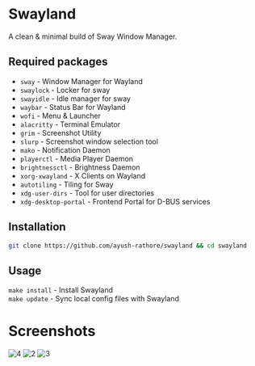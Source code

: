 # Swayland
A clean & minimal build of Sway Window Manager.

## Required packages

-   `sway` - Window Manager for Wayland
-   `swaylock` - Locker for sway
-   `swayidle` - Idle manager for sway
-   `waybar` - Status Bar for Wayland
-   `wofi` - Menu & Launcher
-   `alacritty` - Terminal Emulator
-   `grim` - Screenshot Utility
-	`slurp` - Screenshot window selection tool
-   `mako` - Notification Daemon
-   `playerctl` - Media Player Daemon
-   `brightnessctl` - Brightness Daemon
-   `xorg-xwayland` - X Clients on Wayland
-   `autotiling` - Tiling for Sway
-   `xdg-user-dirs` - Tool for user directories
-	`xdg-desktop-portal` - Frontend Portal for D-BUS services

## Installation

```bash
git clone https://github.com/ayush-rathore/swayland && cd swayland
```

## Usage

`make install` - Install Swayland <br />
`make update`  - Sync local config files with Swayland

# Screenshots

![4](https://github.com/ayush-rathore/swayland/raw/assets/4.png)
![2](https://github.com/ayush-rathore/swayland/raw/assets/2.png)
![3](https://github.com/ayush-rathore/swayland/raw/assets/3.png)
